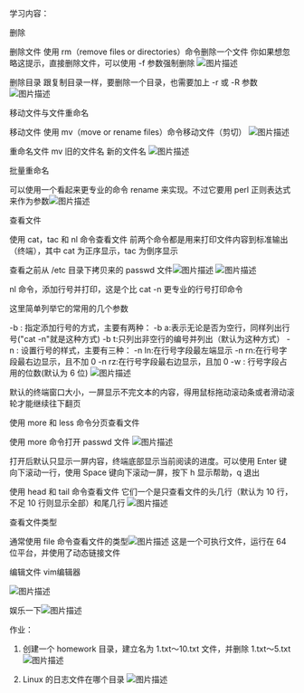 学习内容：

删除

删除文件
使用 rm（remove files or directories）命令删除一个文件
你如果想忽略这提示，直接删除文件，可以使用 -f 参数强制删除
![图片描述](https://dn-simplecloud.shiyanlou.com/courses/uid1080365-20190524-1558673414414)

删除目录
跟复制目录一样，要删除一个目录，也需要加上 -r 或 -R 参数![图片描述](https://dn-simplecloud.shiyanlou.com/courses/uid1080365-20190524-1558673748886)

移动文件与文件重命名

移动文件
使用 mv（move or rename files）命令移动文件（剪切）
![图片描述](https://dn-simplecloud.shiyanlou.com/courses/uid1080365-20190524-1558673994346)

重命名文件
mv 旧的文件名 新的文件名
![图片描述](https://dn-simplecloud.shiyanlou.com/courses/uid1080365-20190524-1558674164082)

批量重命名

可以使用一个看起来更专业的命令 rename 来实现。不过它要用 perl 正则表达式来作为参数![图片描述](https://dn-simplecloud.shiyanlou.com/courses/uid1080365-20190524-1558674547810)

查看文件

使用 cat，tac 和 nl 命令查看文件
前两个命令都是用来打印文件内容到标准输出（终端），其中 cat 为正序显示，tac 为倒序显示

查看之前从 /etc 目录下拷贝来的 passwd 文件![图片描述](https://dn-simplecloud.shiyanlou.com/courses/uid1080365-20190524-1558675405926)
![图片描述](https://dn-simplecloud.shiyanlou.com/courses/uid1080365-20190524-1558675436329)

nl 命令，添加行号并打印，这是个比 cat -n 更专业的行号打印命令

这里简单列举它的常用的几个参数

-b : 指定添加行号的方式，主要有两种：
    -b a:表示无论是否为空行，同样列出行号("cat -n"就是这种方式)
    -b t:只列出非空行的编号并列出（默认为这种方式）
-n : 设置行号的样式，主要有三种：
    -n ln:在行号字段最左端显示
    -n rn:在行号字段最右边显示，且不加 0
    -n rz:在行号字段最右边显示，且加 0
-w : 行号字段占用的位数(默认为 6 位)
![图片描述](https://dn-simplecloud.shiyanlou.com/courses/uid1080365-20190524-1558675578511)

默认的终端窗口大小，一屏显示不完文本的内容，得用鼠标拖动滚动条或者滑动滚轮才能继续往下翻页

使用 more 和 less 命令分页查看文件

使用 more 命令打开 passwd 文件
![图片描述](https://dn-simplecloud.shiyanlou.com/courses/uid1080365-20190524-1558675730853)

打开后默认只显示一屏内容，终端底部显示当前阅读的进度。可以使用 Enter 键向下滚动一行，使用 Space 键向下滚动一屏，按下 h 显示帮助，q 退出

使用 head 和 tail 命令查看文件
它们一个是只查看文件的头几行（默认为 10 行，不足 10 行则显示全部）和尾几行
![图片描述](https://dn-simplecloud.shiyanlou.com/courses/uid1080365-20190524-1558676012631)

查看文件类型

通常使用 file 命令查看文件的类型![图片描述](https://dn-simplecloud.shiyanlou.com/courses/uid1080365-20190524-1558676119622)
这是一个可执行文件，运行在 64 位平台，并使用了动态链接文件

编辑文件
vim编辑器

![图片描述](https://dn-simplecloud.shiyanlou.com/courses/uid1080365-20190524-1558676262379)

娱乐一下![图片描述](https://dn-simplecloud.shiyanlou.com/courses/uid1080365-20190524-1558676442268)

作业：
1. 创建一个 homework 目录，建立名为 1.txt～10.txt 文件，并删除 1.txt～5.txt
![图片描述](https://dn-simplecloud.shiyanlou.com/courses/uid1080365-20190524-1558677485196)

2. Linux 的日志文件在哪个目录
![图片描述](https://dn-simplecloud.shiyanlou.com/courses/uid1080365-20190524-1558677745554)
